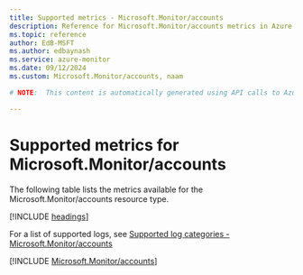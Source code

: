 ```yaml
---
title: Supported metrics - Microsoft.Monitor/accounts
description: Reference for Microsoft.Monitor/accounts metrics in Azure Monitor.
ms.topic: reference
author: EdB-MSFT
ms.author: edbaynash
ms.service: azure-monitor
ms.date: 09/12/2024
ms.custom: Microsoft.Monitor/accounts, naam

# NOTE:  This content is automatically generated using API calls to Azure. Any edits made on these files will be overwritten in the next run of the script. 

---
```


  
# Supported metrics for Microsoft.Monitor/accounts
  
The following table lists the metrics available for the Microsoft.Monitor/accounts resource type.  
  
  
[!INCLUDE [headings](~/reusable-content/ce-skilling/azure/includes/azure-monitor/reference/metrics/metrics-headings.md)]  
  
  
  
For a list of supported logs, see [Supported log categories - Microsoft.Monitor/accounts](../supported-logs/microsoft-monitor-accounts-logs.md)  
  
 

[!INCLUDE [Microsoft.Monitor/accounts](~/reusable-content/ce-skilling/azure/includes/azure-monitor/reference/metrics/microsoft-monitor-accounts-metrics-include.md)]  

